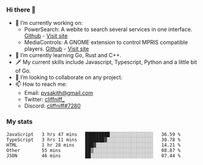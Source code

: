 ### Hi there 👋

- 🔭 I’m currently working on:
    - PowerSearch: A webite to search several services in one interface. [Github](https://github.com/cliffniff/power-search) - [Visit site](https://powersearch.vercel.app/)
    - MediaControls: A GNOME extension to control MPRIS compatible players. [Github](https://github.com/cliffniff/MediaControls) - [Visit site](https://extensions.gnome.org/extension/4470/media-controls/)
- 🌱 I’m currently learning Go, Rust and C++.
- 🗡️ My current skills include Javascript, Typescript, Python and a little bit of Go.
- 👯 I’m looking to collaborate on any project.
- 📫 How to reach me: 
    - Email: <pvsakith@gmail.com>
    - Twitter: [cliffniff_](https://twitter.com/cliffniff_)
    - Discord: [cliffniff#7280](https://discordapp.com/users/828133369950240771)

### My stats

<!--START_SECTION:waka-->
```text
JavaScript   3 hrs 47 mins   █████████░░░░░░░░░░░░░░░░   36.59 % 
TypeScript   3 hrs 11 mins   ███████▓░░░░░░░░░░░░░░░░░   30.78 % 
HTML         1 hr 28 mins    ███▓░░░░░░░░░░░░░░░░░░░░░   14.21 % 
Other        55 mins         ██▒░░░░░░░░░░░░░░░░░░░░░░   08.87 % 
JSON         46 mins         ██░░░░░░░░░░░░░░░░░░░░░░░   07.44 % 
```
<!--END_SECTION:waka-->
